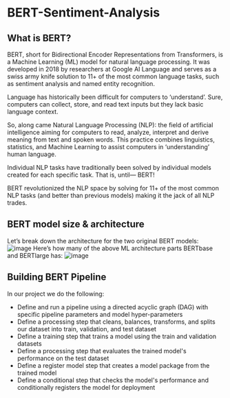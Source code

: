 # BERT-Sentiment-Analysis
## What is BERT?
BERT, short for Bidirectional Encoder Representations from Transformers, is a Machine Learning (ML) model for natural language processing. It was developed in 2018 by researchers at Google AI Language and serves as a swiss army knife solution to 11+ of the most common language tasks, such as sentiment analysis and named entity recognition.

Language has historically been difficult for computers to ‘understand’. Sure, computers can collect, store, and read text inputs but they lack basic language context.

So, along came Natural Language Processing (NLP): the field of artificial intelligence aiming for computers to read, analyze, interpret and derive meaning from text and spoken words. This practice combines linguistics, statistics, and Machine Learning to assist computers in ‘understanding’ human language.

Individual NLP tasks have traditionally been solved by individual models created for each specific task. That is, until— BERT!

BERT revolutionized the NLP space by solving for 11+ of the most common NLP tasks (and better than previous models) making it the jack of all NLP trades.

## BERT model size & architecture
Let’s break down the architecture for the two original BERT models:
![image](https://user-images.githubusercontent.com/74253329/184485865-1614ed30-2dd0-4ca8-a82f-afac97a62024.png)
Here’s how many of the above ML architecture parts BERTbase and BERTlarge has:
![image](https://user-images.githubusercontent.com/74253329/184486123-ddffacd5-69f2-4442-af4c-70f620ca3f79.png)

## Building BERT Pipeline
In our project we do the following:
* Define and run a pipeline using a directed acyclic graph (DAG) with specific pipeline parameters and model hyper-parameters
* Define a processing step that cleans, balances, transforms, and splits our dataset into train, validation, and test dataset
* Define a training step that trains a model using the train and validation datasets
* Define a processing step that evaluates the trained model's performance on the test dataset
* Define a register model step that creates a model package from the trained model
* Define a conditional step that checks the model's performance and conditionally registers the model for deployment
